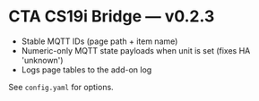 # CTA CS19i Bridge — v0.2.3

- Stable MQTT IDs (page path + item name)
- Numeric-only MQTT state payloads when unit is set (fixes HA 'unknown')
- Logs page tables to the add-on log

See `config.yaml` for options.
